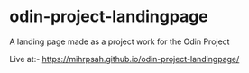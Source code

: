 # odin-project-landingpage
A landing page made as a project work for the Odin Project

Live at:- https://mihrpsah.github.io/odin-project-landingpage/
